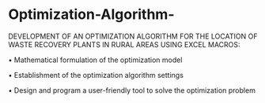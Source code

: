 # Optimization-Algorithm-
DEVELOPMENT OF AN OPTIMIZATION ALGORITHM FOR THE LOCATION OF WASTE RECOVERY PLANTS IN RURAL AREAS USING EXCEL MACROS:



•	Mathematical formulation of the optimization model 

•	Establishment of the optimization algorithm settings

•	Design and program a user-friendly tool to solve the optimization problem 

